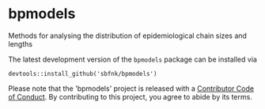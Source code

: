 # bpmodels

Methods for analysing the distribution of epidemiological chain sizes and lengths

The latest development version of the `bpmodels` package can be installed via

```{r eval=FALSE}
devtools::install_github('sbfnk/bpmodels')
```

Please note that the 'bpmodels' project is released with a [Contributor Code of Conduct](CODE_OF_CONDUCT.md). By contributing to this project, you agree to abide by its terms.
